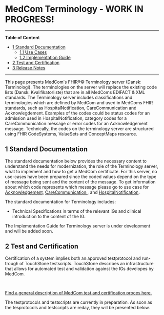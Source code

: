 # MedCom Terminology - WORK IN PROGRESS!
<hr/>
<!-- below is the table of content. Ensure to update it. -->

**Table of Content**
* [1 Standard Documentation](#1-standard-documentation)
  * [1.1 Use Cases](#11-use-cases)
  * [1.2 Implementation Guide](#12-implementation-guide)
* [2 Test and Certification](#2-test-and-certification)
* [3 Release Notes](#3-release-notes)
<hr/>

This page presents MedCom's FHIR®© Terminology server (Dansk: Terminologi). The terminologies on the server will replace the existing code lists (Dansk: Kvalifikatorliste) that are in all MedComs EDIFACT & XML standards. 
The Terminology server includes classifications and terminologies which are defined by MedCom and used in MedComs FHIR standards, such as HospitalNotification, CareCommunication and Acknowlegdement. Examples of the codes could be status codes for an admission used in HospitalNotification, category codes for a CareCommunication message or error codes for an Acknowledgement message. Technically, the codes on the terminology server are structured using FHIR CodeSystems, ValueSets and ConceptMaps resource.


## 1 Standard Documentation 
The standard documentation below provides the necessary content to understand the needs for modernization, the role of the Terminology server, what to implement and how to get a MedCom certificate. 
For this server, no use-cases have been prepared since the coded values depend on the type of message being sent and the content of the message. To get information about which code represents which message please go to use case for <a href="https://medcomdk.github.io/dk-medcom-acknowledgement/#11-use-cases" target="_blank">Acknowledgement</a>, <a href="https://medcomdk.github.io/dk-medcom-carecommunication/#12-use-cases" target="_blank"> CareCommunication </a>, and <a href="https://medcomdk.github.io/dk-medcom-hospitalnotification/#12-use-cases" target="_blank"> HospitalNotification</a>.

The standard documentation for Terminology includes:
*	Technical Specifications in terms of the relevant IGs and clinical introduction to the content of the IG.

The Implementation Guide for Terminology server is under development and will be added soon.


<!-- ### 1.2 Implementation Guide
The technical specifications for the Terminology standard are defined in IGs. As mentioned previously is the Terminology standard composed by profiles from *NUMBER* IGs and terminology from one IG. Links to the IG’s are listed below:

  * The Implementation Guide is under development and will be added soon. 
<p>&nbsp;</p>

IGs might be difficult for people with little or no knowledge about FHIR and how to understand an IG. Therefore has MedCom developed a webpage describing the content of the Terminology standard. The link below gives an overview of which profiles are included, what their purpose are, and which elements that shall be supported in a system. Further the structure of the standard is described and supported with examples in different degree of technical skills.
<br>

[An introduction to the technical specificationscan be found here.](docs/assets/documents/Intro-Technical-Spec-ENG.md)
<p>&nbsp;</p>	 -->

## 2 Test and Certification
Certification of a system implies both an approved testprotocol and run-trough of TouchStone testscripts. TouchStone describes an infrastructure that allows for automated test and validation against the IGs developes by MedCom. 
<p>&nbsp;</p>	
<a href="https://medcomdk.github.io/MedComLandingPage/#3-test-and-certification" target="_blank"> Find a general description of MedCom test and certification proces here.</a> 

The testprotocols and testscripts are currently in preparation. As soon as the tesprotocols and testscripts are reday, they will be presented below.

<!-- Find a general description of MedCom test and certification [here](https://tmsmedcom.github.io/GitHubPagesTest/#test-and-certification). 

**Sending a HospitalNotification message**
  * Testprotocol
  * TouchStone Testscripts
<p>&nbsp;</p>
 
**Receiving a HospitalNotification message**
  * Testprotocol
  * TouchStone Testscripts
<p>&nbsp;</p> -->

<!-- ## 3 Release Notes

[Updates in the latest release.](assets/documents/ReleaseNote-ENG.md) -->
